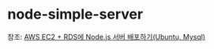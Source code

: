 # node-simple-server

참조: [AWS EC2 + RDS에 Node.js 서버 배포하기(Ubuntu, Mysql)](https://hoontae24.github.io/posts/10)

